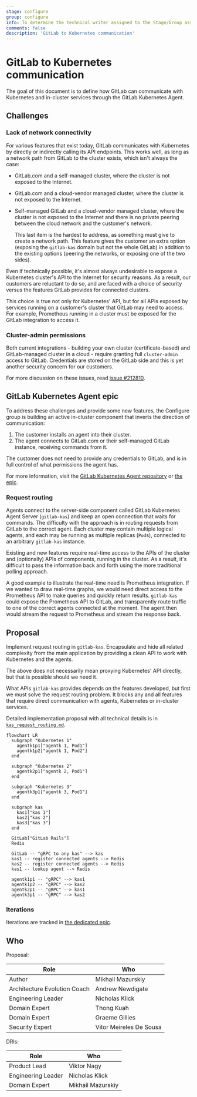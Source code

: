 ```yaml
---
stage: configure
group: configure
info: To determine the technical writer assigned to the Stage/Group associated with this page, see https://about.gitlab.com/handbook/engineering/ux/technical-writing/#designated-technical-writers
comments: false
description: 'GitLab to Kubernetes communication'
---
```


# GitLab to Kubernetes communication

The goal of this document is to define how GitLab can communicate with Kubernetes
and in-cluster services through the GitLab Kubernetes Agent.

## Challenges

### Lack of network connectivity

For various features that exist today, GitLab communicates with Kubernetes by directly
or indirectly calling its API endpoints. This works well, as long as a network
path from GitLab to the cluster exists, which isn't always the case:

- GitLab.com and a self-managed cluster, where the cluster is not exposed to the Internet.
- GitLab.com and a cloud-vendor managed cluster, where the cluster is not exposed to the Internet.
- Self-managed GitLab and a cloud-vendor managed cluster, where the cluster is not
  exposed to the Internet and there is no private peering between the cloud network
  and the customer's network.

  This last item is the hardest to address, as something must give to create a network
  path. This feature gives the customer an extra option (exposing the `gitlab-kas` domain but
  not the whole GitLab) in addition to the existing options (peering the networks,
  or exposing one of the two sides).

Even if technically possible, it's almost always undesirable to expose a Kubernetes
cluster's API to the Internet for security reasons. As a result, our customers
are reluctant to do so, and are faced with a choice of security versus the features
GitLab provides for connected clusters.

This choice is true not only for Kubernetes' API, but for all APIs exposed by services
running on a customer's cluster that GitLab may need to access. For example,
Prometheus running in a cluster must be exposed for the GitLab integration to access it.

### Cluster-admin permissions

Both current integrations - building your own cluster (certificate-based) and GitLab-managed
cluster in a cloud - require granting full `cluster-admin` access to GitLab. Credentials
are stored on the GitLab side and this is yet another security concern for our customers.

For more discussion on these issues, read
[issue #212810](https://gitlab.com/gitlab-org/gitlab/-/issues/212810).

## GitLab Kubernetes Agent epic

To address these challenges and provide some new features, the Configure group
is building an active in-cluster component that inverts the
direction of communication:

1. The customer installs an agent into their cluster.
1. The agent connects to GitLab.com or their self-managed GitLab instance,
   receiving commands from it.

The customer does not need to provide any credentials to GitLab, and
is in full control of what permissions the agent has.

For more information, visit the
[GitLab Kubernetes Agent repository](https://gitlab.com/gitlab-org/cluster-integration/gitlab-agent) or
[the epic](https://gitlab.com/groups/gitlab-org/-/epics/3329).

### Request routing

Agents connect to the server-side component called GitLab Kubernetes Agent Server
(`gitlab-kas`) and keep an open connection that waits for commands. The
difficulty with the approach is in routing requests from GitLab to the correct agent.
Each cluster may contain multiple logical agents, and each may be running as multiple
replicas (`Pod`s), connected to an arbitrary `gitlab-kas` instance.

Existing and new features require real-time access to the APIs of the cluster
and (optionally) APIs of components, running in the cluster. As a result, it's difficult to pass
the information back and forth using the more traditional polling approach.

A good example to illustrate the real-time need is Prometheus integration.
If we wanted to draw real-time graphs, we would need direct access to the Prometheus API
to make queries and quickly return results. `gitlab-kas` could expose the Prometheus API
to GitLab, and transparently route traffic to one of the correct agents connected
at the moment. The agent then would stream the request to Prometheus and stream the response back.

## Proposal

Implement request routing in `gitlab-kas`. Encapsulate and hide all related
complexity from the main application by providing a clean API to work with Kubernetes
and the agents.

The above does not necessarily mean proxying Kubernetes' API directly, but that
is possible should we need it.

What APIs `gitlab-kas` provides depends on the features developed, but first
we must solve the request routing problem. It blocks any and all features
that require direct communication with agents, Kubernetes or in-cluster services.

Detailed implementation proposal with all technical details is in
[`kas_request_routing.md`](https://gitlab.com/gitlab-org/cluster-integration/gitlab-agent/-/blob/master/doc/kas_request_routing.md).

```mermaid
flowchart LR
  subgraph "Kubernetes 1"
    agentk1p1["agentk 1, Pod1"]
    agentk1p2["agentk 1, Pod2"]
  end

  subgraph "Kubernetes 2"
    agentk2p1["agentk 2, Pod1"]
  end

  subgraph "Kubernetes 3"
    agentk3p1["agentk 3, Pod1"]
  end

  subgraph kas
    kas1["kas 1"]
    kas2["kas 2"]
    kas3["kas 3"]
  end

  GitLab["GitLab Rails"]
  Redis

  GitLab -- "gRPC to any kas" --> kas
  kas1 -- register connected agents --> Redis
  kas2 -- register connected agents --> Redis
  kas1 -- lookup agent --> Redis

  agentk1p1 -- "gRPC" --> kas1
  agentk1p2 -- "gRPC" --> kas2
  agentk2p1 -- "gRPC" --> kas1
  agentk3p1 -- "gRPC" --> kas2
```

### Iterations

Iterations are tracked in [the dedicated epic](https://gitlab.com/groups/gitlab-org/-/epics/4591).

## Who

Proposal:

<!-- vale gitlab.Spelling = NO -->

| Role                         | Who
|------------------------------|-------------------------|
| Author                       |    Mikhail Mazurskiy    |
| Architecture Evolution Coach |    Andrew Newdigate     |
| Engineering Leader           |    Nicholas Klick       |
| Domain Expert                |    Thong Kuah           |
| Domain Expert                |    Graeme Gillies       |
| Security Expert              | Vitor Meireles De Sousa |

DRIs:

| Role                         | Who
|------------------------------|------------------------|
| Product Lead                 |    Viktor Nagy         |
| Engineering Leader           |    Nicholas Klick      |
| Domain Expert                |    Mikhail Mazurskiy   |

<!-- vale gitlab.Spelling = YES -->
